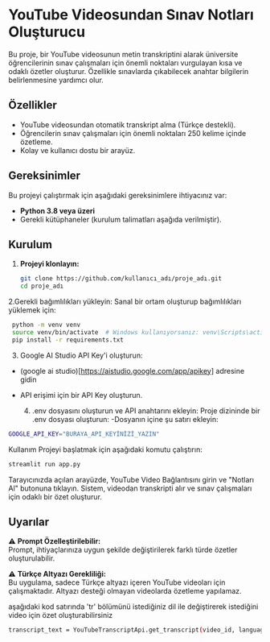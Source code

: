 # YouTube Videosundan Sınav Notları Oluşturucu

Bu proje, bir YouTube videosunun metin transkriptini alarak üniversite öğrencilerinin sınav çalışmaları için önemli noktaları vurgulayan kısa ve odaklı özetler oluşturur. Özellikle sınavlarda çıkabilecek anahtar bilgilerin belirlenmesine yardımcı olur. 

## Özellikler
- YouTube videosundan otomatik transkript alma (Türkçe destekli).
- Öğrencilerin sınav çalışmaları için önemli noktaları 250 kelime içinde özetleme.
- Kolay ve kullanıcı dostu bir arayüz.

## Gereksinimler
Bu projeyi çalıştırmak için aşağıdaki gereksinimlere ihtiyacınız var:
- **Python 3.8 veya üzeri**
- Gerekli kütüphaneler (kurulum talimatları aşağıda verilmiştir).

## Kurulum

1. **Projeyi klonlayın:**
   ```bash
   git clone https://github.com/kullanıcı_adı/proje_adı.git
   cd proje_adı

2.Gerekli bağımlılıkları yükleyin: Sanal bir ortam oluşturup bağımlılıkları yüklemek için:
 ```bash
  python -m venv venv
  source venv/bin/activate  # Windows kullanıyorsanız: venv\Scripts\activate
  pip install -r requirements.txt
```
3. Google AI Studio API Key'i oluşturun:
- (google ai studio)[https://aistudio.google.com/app/apikey] adresine gidin
- API erişimi için bir API Key oluşturun.

  4. .env dosyasını oluşturun ve API anahtarını ekleyin: Proje dizininde bir .env dosyası oluşturun:
  -Dosyanın içine şu satırı ekleyin:
 ```bash
GOOGLE_API_KEY="BURAYA_API_KEYİNİZİ_YAZIN"
```

Kullanım
Projeyi başlatmak için aşağıdaki komutu çalıştırın:
 ```bash
streamlit run app.py
```
Tarayıcınızda açılan arayüzde, YouTube Video Bağlantısını girin ve "Notları Al" butonuna tıklayın.
Sistem, videodan transkripti alır ve sınav çalışmaları için odaklı bir özet oluşturur.
## Uyarılar

⚠️ **Prompt Özelleştirilebilir:**  
Prompt, ihtiyaçlarınıza uygun şekilde değiştirilerek farklı türde özetler oluşturulabilir.

⚠️ **Türkçe Altyazı Gerekliliği:**  
Bu uygulama, sadece Türkçe altyazı içeren YouTube videoları için çalışmaktadır. Altyazı desteği olmayan videolarda özetleme yapılamaz.

aşağıdaki kod satırında 'tr' bölümünü istediğiniz dil ile değiştirerek istediğini video için özet oluşturabilirsiniz
 ```bash
transcript_text = YouTubeTranscriptApi.get_transcript(video_id, languages=['video_diliniz'])
```
